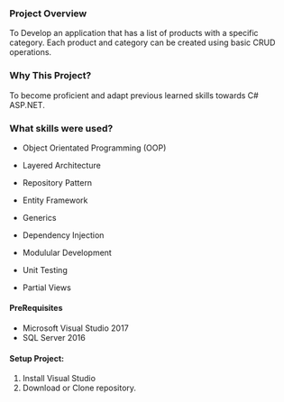 ### Project Overview
To Develop an application that has a list of products with a specific category. Each product and category can be created using basic CRUD operations. 

### Why This Project?
To become proficient and adapt previous learned skills towards C# ASP.NET.

### What skills were used?
* Object Orientated Programming (OOP)

* Layered Architecture

* Repository Pattern

* Entity Framework

* Generics

* Dependency Injection

* Modulular Development

* Unit Testing

* Partial Views
  

#### PreRequisites
  * Microsoft Visual Studio 2017
  * SQL Server 2016
  
#### Setup Project:
  1. Install Visual Studio 
  2. Download or Clone repository.
  
